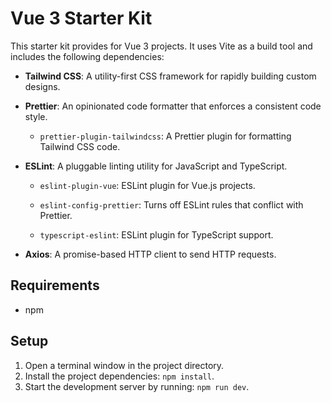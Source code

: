 # Vue 3 Starter Kit

This starter kit provides for Vue 3 projects. It uses Vite as a build tool and includes the following dependencies:

- **Tailwind CSS**: A utility-first CSS framework for rapidly building custom designs.

- **Prettier**: An opinionated code formatter that enforces a consistent code style.

  - `prettier-plugin-tailwindcss`: A Prettier plugin for formatting Tailwind CSS code.

- **ESLint**: A pluggable linting utility for JavaScript and TypeScript.

  - `eslint-plugin-vue`: ESLint plugin for Vue.js projects.

  - `eslint-config-prettier`: Turns off ESLint rules that conflict with Prettier.

  - `typescript-eslint`: ESLint plugin for TypeScript support.

- **Axios**: A promise-based HTTP client to send HTTP requests.

## Requirements

- npm

## Setup

1. Open a terminal window in the project directory.
2. Install the project dependencies: `npm install`.
3. Start the development server by running: `npm run dev`.
